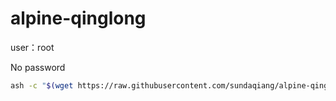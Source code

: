 # alpine-qinglong
user：root

No password
```sh
ash -c "$(wget https://raw.githubusercontent.com/sundaqiang/alpine-qinglong/main/InstallQingLong.sh -q -O -)"
```
